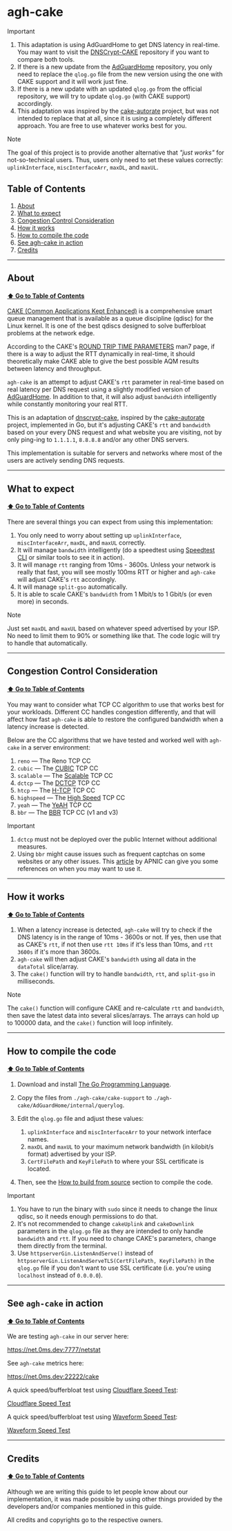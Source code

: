 # agh-cake

> [!IMPORTANT]
>
> 1. This adaptation is using AdGuardHome to get DNS latency in real-time. You may want to visit the [DNSCrypt-CAKE](https://github.com/galpt/dnscrypt-cake) repository if you want to compare both tools.
> 2. If there is a new update from the [AdGuardHome](https://github.com/AdguardTeam/AdGuardHome) repository, you only need to replace the `qlog.go` file from the new version using the one with CAKE support and it will work just fine.
> 3. If there is a new update with an updated `qlog.go` from the official repository, we will try to update `qlog.go` (with CAKE support) accordingly.
> 4. This adaptation was inspired by the [cake-autorate](https://github.com/lynxthecat/cake-autorate) project, but was not intended to replace that at all, since it is using a completely different approach. You are free to use whatever works best for you.

> [!NOTE]
>
> The goal of this project is to provide another alternative that _"just works"_ for not-so-technical users. Thus, users only need to set these values correctly: `uplinkInterface`, `miscInterfaceArr`, `maxDL`, and `maxUL`.

## Table of Contents

1. [About](https://github.com/galpt/agh-cake?tab=readme-ov-file#about)
2. [What to expect](https://github.com/galpt/agh-cake?tab=readme-ov-file#what-to-expect)
3. [Congestion Control Consideration](https://github.com/galpt/agh-cake?tab=readme-ov-file#congestion-control-consideration)
4. [How it works](https://github.com/galpt/agh-cake?tab=readme-ov-file#how-it-works)
5. [How to compile the code](https://github.com/galpt/agh-cake?tab=readme-ov-file#how-to-compile-the-code)
6. [See agh-cake in action](https://github.com/galpt/agh-cake?tab=readme-ov-file#see-agh-cake-in-action)
7. [Credits](https://github.com/galpt/agh-cake?tab=readme-ov-file#credits)

---

## About

#### [:arrow_up: Go to Table of Contents](https://github.com/galpt/agh-cake?tab=readme-ov-file#table-of-contents)

[CAKE (Common Applications Kept Enhanced)](https://www.bufferbloat.net/projects/codel/wiki/CakeTechnical/) is a comprehensive smart queue management that is available as a queue discipline (qdisc) for the Linux kernel. It is one of the best qdiscs designed to solve bufferbloat problems at the network edge.

According to the CAKE's [ROUND TRIP TIME PARAMETERS](https://man7.org/linux/man-pages/man8/tc-cake.8.html#ROUND_TRIP_TIME_PARAMETERS) man7 page, if there is a way to adjust the RTT dynamically in real-time, it should theoretically make CAKE able to give the best possible AQM results between latency and throughput.

`agh-cake` is an attempt to adjust CAKE's `rtt` parameter in real-time based on real latency per DNS request using a slightly modified version of [AdGuardHome](https://github.com/AdguardTeam/AdGuardHome). In addition to that, it will also adjust `bandwidth` intelligently while constantly monitoring your real RTT.

This is an adaptation of [dnscrypt-cake](https://github.com/galpt/dnscrypt-cake), inspired by the [cake-autorate](https://github.com/lynxthecat/cake-autorate) project, implemented in Go, but it's adjusting CAKE's `rtt` and `bandwidth` based on your every DNS request and what website you are visiting, not by only ping-ing to `1.1.1.1`, `8.8.8.8` and/or any other DNS servers.

This implementation is suitable for servers and networks where most of the users are actively sending DNS requests.

---

## What to expect

#### [:arrow_up: Go to Table of Contents](https://github.com/galpt/agh-cake?tab=readme-ov-file#table-of-contents)

There are several things you can expect from using this implementation:

1. You only need to worry about setting up `uplinkInterface`, `miscInterfaceArr`, `maxDL`, and `maxUL` correctly.
2. It will manage `bandwidth` intelligently (do a speedtest using [Speedtest CLI](https://www.speedtest.net/apps/cli) or similar tools to see it in action).
3. It will manage `rtt` ranging from 10ms - 3600s. Unless your network is really that fast, you will see mostly 100ms RTT or higher and `agh-cake` will adjust CAKE's `rtt` accordingly.
4. It will manage `split-gso` automatically.
5. It is able to scale CAKE's `bandwidth` from 1 Mbit/s to 1 Gbit/s (or even more) in seconds.

> [!NOTE]
>
> Just set `maxDL` and `maxUL` based on whatever speed advertised by your ISP. No need to limit them to 90% or something like that. The code logic will try to handle that automatically.

---

## Congestion Control Consideration

#### [:arrow_up: Go to Table of Contents](https://github.com/galpt/agh-cake?tab=readme-ov-file#table-of-contents)

You may want to consider what TCP CC algorithm to use that works best for your workloads.
Different CC handles congestion differently, and that will affect how fast `agh-cake` is able to restore the configured bandwidth when a latency increase is detected.

Below are the CC algorithms that we have tested and worked well with `agh-cake` in a server environment:

1. `reno` — The Reno TCP CC
2. `cubic` — The [CUBIC](https://en.wikipedia.org/wiki/CUBIC_TCP) TCP CC
3. `scalable` — The [Scalable](https://en.wikipedia.org/wiki/Scalable_TCP) TCP CC
4. `dctcp` — The [DCTCP](https://datatracker.ietf.org/doc/html/rfc8257) TCP CC
5. `htcp` — The [H-TCP](https://en.wikipedia.org/wiki/H-TCP) TCP CC
6. `highspeed` — The [High Speed](https://en.wikipedia.org/wiki/HSTCP) TCP CC
7. `yeah` — The [YeAH](https://www.gdt.id.au/~gdt/presentations/2010-07-06-questnet-tcp/reference-materials/papers/baiocchi+castellani+vacirca-yeah-tcp-yet-another-highspeed-tcp.pdf) TCP CC
8. `bbr` — The [BBR](https://github.com/google/bbr) TCP CC (v1 and v3)

> [!IMPORTANT]
>
> 1. `dctcp` must not be deployed over the public Internet without additional measures.
> 2. Using `bbr` might cause issues such as frequent captchas on some websites or any other issues. This [article](https://blog.apnic.net/2020/01/10/when-to-use-and-not-use-bbr/) by APNIC can give you some references on when you may want to use it.

---

## How it works

#### [:arrow_up: Go to Table of Contents](https://github.com/galpt/agh-cake?tab=readme-ov-file#table-of-contents)

1. When a latency increase is detected, `agh-cake` will try to check if the DNS latency is in the range of 10ms - 3600s or not.
   If yes, then use that as CAKE's `rtt`, if not then use `rtt 10ms` if it's less than 10ms, and `rtt 3600s` if it's more than 3600s.
2. `agh-cake` will then adjust CAKE's `bandwidth` using all data in the `dataTotal` slice/array.
3. The `cake()` function will try to handle `bandwidth`, `rtt`, and `split-gso` in milliseconds.

> [!NOTE]
>
> The `cake()` function will configure CAKE and re-calculate `rtt` and `bandwidth`, then save the latest data into several slices/arrays. The arrays can hold up to 100000 data, and the `cake()` function will loop infinitely.

---

## How to compile the code

#### [:arrow_up: Go to Table of Contents](https://github.com/galpt/agh-cake?tab=readme-ov-file#table-of-contents)

1. Download and install [The Go Programming Language](https://go.dev/).
2. Copy the files from `./agh-cake/cake-support` to `./agh-cake/AdGuardHome/internal/querylog`.
3. Edit the `qlog.go` file and adjust these values:

   1. `uplinkInterface` and `miscInterfaceArr` to your network interface names.
   2. `maxDL` and `maxUL` to your maximum network bandwidth (in kilobit/s format) advertised by your ISP.
   3. `CertFilePath` and `KeyFilePath` to where your SSL certificate is located.

4. Then, see the [How to build from source](https://github.com/AdguardTeam/AdGuardHome?tab=readme-ov-file#how-to-build) section to compile the code.

> [!IMPORTANT]
>
> 1. You have to run the binary with `sudo` since it needs to change the linux qdisc, so it needs enough permissions to do that.
> 2. It's not recommended to change `cakeUplink` and `cakeDownlink` parameters in the `qlog.go` file as they are intended to only handle `bandwidth` and `rtt`. If you need to change CAKE's parameters, change them directly from the terminal.
> 3. Use `httpserverGin.ListenAndServe()` instead of `httpserverGin.ListenAndServeTLS(CertFilePath, KeyFilePath)` in the `qlog.go` file if you don't want to use SSL certificate (i.e. you're using `localhost` instead of `0.0.0.0`).

---

## See `agh-cake` in action

#### [:arrow_up: Go to Table of Contents](https://github.com/galpt/agh-cake?tab=readme-ov-file#table-of-contents)

We are testing `agh-cake` in our server here:

https://net.0ms.dev:7777/netstat

See `agh-cake` metrics here:

https://net.0ms.dev:22222/cake

A quick speed/bufferbloat test using [Cloudflare Speed Test](https://speed.cloudflare.com/):

[Cloudflare Speed Test](https://cdn1.0ms.dev/1/cf.mp4)

A quick speed/bufferbloat test using [Waveform Speed Test](https://www.waveform.com/tools/bufferbloat):

[Waveform Speed Test](https://cdn1.0ms.dev/1/wvform.mp4)

---

## Credits

#### [:arrow_up: Go to Table of Contents](https://github.com/galpt/agh-cake?tab=readme-ov-file#table-of-contents)

Although we are writing this guide to let people know about our implementation, it was made possible by using other things provided by the developers and/or companies mentioned in this guide.

All credits and copyrights go to the respective owners.
